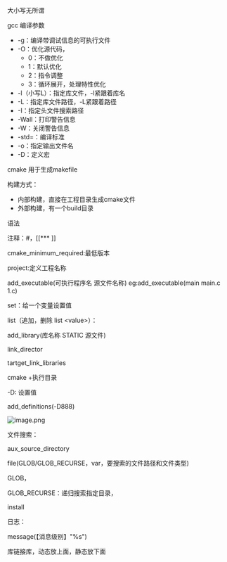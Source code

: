 
大小写无所谓

gcc 编译参数

- -g：编译带调试信息的可执行文件
- -O：优化源代码，
  - 0：不做优化
  - 1：默认优化
  - 2：指令调整
  - 3：循环展开，处理特性优化
- -l（小写L）：指定库文件，-l紧跟着库名
- -L：指定库文件路径，-L紧跟着路径
- -I：指定头文件搜索路径
- -Wall：打印警告信息
- -W：关闭警告信息
- -std=：编译标准
- -o：指定输出文件名
- -D：定义宏

cmake 用于生成makefile

构建方式：

- 内部构建，直接在工程目录生成cmake文件
- 外部构建，有一个build目录

语法

注释：#，\[\[\*\*\* ]]

cmake\_minimum\_required:最低版本

project:定义工程名称

add\_executable(可执行程序名 源文件名称) eg:add\_executable(main main.c 1.c)

set：给一个变量设置值

list（追加，删除 list \<value>）：

add\_library(库名称 STATIC 源文件)

link\_director

tartget\_link\_libraries

cmake +执行目录

-D: 设置值

add\_definitions(-D888)

![image.png](../../home/bl/img/U1/image_20250226_212042_380.png)

文件搜索：

aux\_source\_directory

file(GLOB/GLOB\_RECURSE，var，要搜索的文件路径和文件类型)

GLOB，

GLOB\_RECURSE：递归搜索指定目录，

install

日志：

message(【消息级别】"%s")

库链接库，动态放上面，静态放下面
